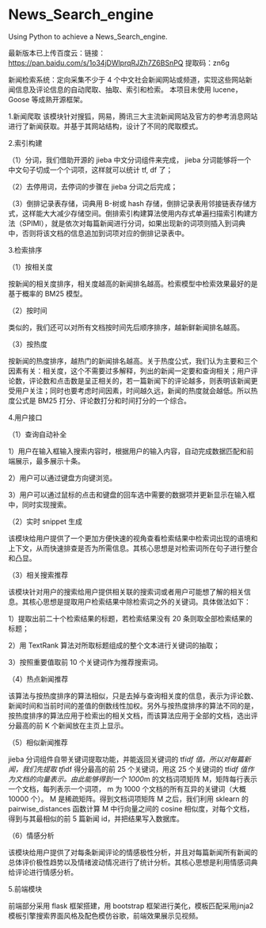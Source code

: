 # News_Search_engine
Using Python to achieve a News_Search_engine.

最新版本已上传百度云：链接：https://pan.baidu.com/s/1o34jDWlprqRJZh7Z6BSnPQ 
提取码：zn6g 


新闻检索系统：定向采集不少于 4 个中文社会新闻网站或频道，实现这些网站新闻信息及评论信息的自动爬取、抽取、索引和检索。 本项目未使用 lucene，Goose 等成熟开源框架。

1.新闻爬取
该模块针对搜狐，网易，腾讯三大主流新闻网站及官方的参考消息网站进行了新闻获取。并基于其网站结构，设计了不同的爬取模式。

2.索引构建

（1）分词，我们借助开源的 jieba 中文分词组件来完成， jieba 分词能够将一个中文句子切成一个个词项，这样就可以统计 tf, df 了；

（2）去停用词，去停词的步骤在 jieba 分词之后完成；

（3）倒排记录表存储，词典用 B-树或 hash 存储，倒排记录表用邻接链表存储方式，这样能大大减少存储空间。倒排索引构建算法使用内存式单遍扫描索引构建方法（SPIMI），就是依次对每篇新闻进行分词，如果出现新的词项则插入到词典中，否则将该文档的信息追加到词项对应的倒排记录表中。 

 3.检索排序
 
（1）按相关度

按新闻的相关度排序，相关度越高的新闻排名越高。检索模型中检索效果最好的是基于概率的 BM25 模型。

（2）按时间

类似的，我们还可以对所有文档按时间先后顺序排序，越新鲜新闻排名越高。

（3）按热度

按新闻的热度排序，越热门的新闻排名越高。关于热度公式，我们认为主要和三个因素有关：相关度，这个不需要过多解释，列出的新闻一定要和查询相关；用户评论数，评论数和点击数是呈正相关的，若一篇新闻下的评论越多，则表明该新闻更受用户关注；同时也要考虑时间因素，时间越久远，新闻的热度就会越低。所以热度公式是 BM25 打分、评论数打分和时间打分的一个综合。

4.用户接口

（1）查询自动补全

1）用户在输入框输入搜索内容时，根据用户的输入内容，自动完成数据匹配和前端展示，最多展示十条。

2）用户可以通过键盘方向键浏览。

3）用户可以通过鼠标的点击和键盘的回车选中需要的数据项并更新显示在输入框中，同时实现搜索。

（2）实时 snippet 生成

该模块给用户提供了一个更加方便快速的视角查看检索结果中检索词出现的语境和上下文，从而快速排查是否为所需信息。其核心思想是对检索词所在句子进行整合和凸显。

（3）相关搜索推荐

该模块针对用户的搜索给用户提供相关联的搜索词或者用户可能想了解的相关信息。其核心思想是提取用户检索结果中除检索词之外的关键词。具体做法如下：

1）提取出前二十个检索结果的标题，若检索结果没有 20 条则取全部检索结果的标题；

2）用 TextRank 算法对所取标题组成的整个文本进行关键词的抽取；

3）按照重要值取前 10 个关键词作为推荐搜索词。

（4）热点新闻推荐

该算法与按热度排序的算法相似，只是去掉与查询相关度的信息，表示为评论数、新闻时间和当前时间的差值的倒数线性加权。另外与按热度排序的算法不同的是，按热度排序的算法应用于检索出的相关文档，而该算法应用于全部的文档，选出评分最高的前 K 个新闻放在主页上显示。

（5）相似新闻推荐

jieba 分词组件自带关键词提取功能，并能返回关键词的 tf*idf 值。所以对每篇新闻，我们先提取 tf*idf 得分最高的前 25 个关键词，用这 25 个关键词的 tf*idf 值作为文档的向量表示。由此能够得到一个 1000*m 的文档词项矩阵 M，矩阵每行表示一个文档，每列表示一个词项， m 为 1000 个文档的所有互异的关键词（大概 10000 个）。 M 是稀疏矩阵。得到文档词项矩阵 M 之后，我们利用 sklearn 的 pairwise_distances 函数计算 M 中行向量之间的 cosine 相似度，对每个文档，得到与其最相似的前 5 篇新闻 id，并把结果写入数据库。

（6）情感分析

该模块给用户提供了对每条新闻评论的情感极性分析，并且对每篇新闻所有新闻的总体评价极性趋势以及情绪波动情况进行了统计分析。其核心思想是利用情感词典给评论进行情感分析。

5.前端模块

前端部分采用 flask 框架搭建，用 bootstrap 框架进行美化，模板匹配采用jinja2 模板引擎搜索界面风格及配色模仿谷歌，前端效果展示见视频。
